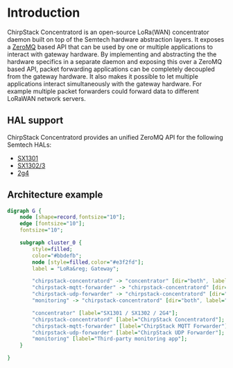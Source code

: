 # Introduction

ChirpStack Concentratord is an open-source LoRa(WAN) concentrator daemon built
on top of the Semtech hardware abstraction layers. It exposes a [ZeroMQ](https://zeromq.org/)
based API that can be used by one or multiple applications to interact with
gateway hardware. By implementing and abstracting the the hardware specifics
in a separate daemon and exposing this over a ZeroMQ based API, packet forwarding
applications can be completely decoupled from the gateway hardware.
It also makes it possible to let multiple applications interact simultaneously
with the gateway hardware. For example multiple packet forwarders could forward
data to different LoRaWAN network servers.

## HAL support

ChirpStack Concentratord provides an unified ZeroMQ API for the following
Semtech HALs:

* [SX1301](https://github.com/Lora-net/lora_gateway)
* [SX1302/3](https://github.com/Lora-net/sx1302_hal/)
* [2g4](https://github.com/Lora-net/gateway_2g4_hal)

## Architecture example

```dot process
digraph G {
	node [shape=record,fontsize="10"];
	edge [fontsize="10"];
	fontsize="10";

	subgraph cluster_0 {
		style=filled;
		color="#bbdefb";
		node [style=filled,color="#e3f2fd"];
		label = "LoRa&reg; Gateway";

		"chirpstack-concentratord" -> "concentrator" [dir="both", label="Semtech HAL"];
		"chirpstack-mqtt-forwarder" -> "chirpstack-concentratord" [dir="both", label="ZeroMQ"];
		"chirpstack-udp-forwarder" -> "chirpstack-concentratord" [dir="both", label="ZeroMQ"];
		"monitoring" -> "chirpstack-concentratord" [dir="both", label="ZeroMQ"];

		"concentrator" [label="SX1301 / SX1302 / 2G4"];
		"chirpstack-concentratord" [label="ChirpStack Concentratord"];
		"chirpstack-mqtt-forwarder" [label="ChirpStack MQTT Forwarder"];
		"chirpstack-udp-forwarder" [label="ChirpStack UDP Forwarder"];
		"monitoring" [label="Third-party monitoring app"];
	}

}
```
